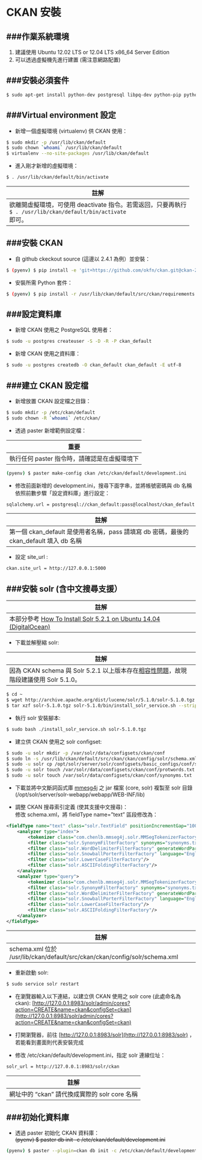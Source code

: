 # CKAN 安裝

###作業系統環境
---
1. 建議使用 Ubuntu 12.02 LTS or 12.04 LTS x86_64 Server Edition
2. 可以透過虛擬機先進行建置 (需注意網路配置)


###安裝必須套件
---
```Bash
$ sudo apt-get install python-dev postgresql libpq-dev python-pip python-virtualenv git-core solr-jetty openjdk-6-jdk
```

###Virtual environment 設定
---
* 新增一個虛擬環境 (virtualenv) 供 CKAN 使用：
```bash
$ sudo mkdir -p /usr/lib/ckan/default
$ sudo chown `whoami` /usr/lib/ckan/default
$ virtualenv --no-site-packages /usr/lib/ckan/default
```

* 進入剛才新增的虛擬環境：
```bash
$ . /usr/lib/ckan/default/bin/activate
```

| 註解 |
| -- |
| 欲離開虛擬環境，可使用 deactivate 指令。若需返回，只要再執行<br>```$ . /usr/lib/ckan/default/bin/activate``` <br>即可。 |

###安裝 CKAN
---
* 自 github ckeckout source (這邊以 2.4.1 為例）並安裝：
```Bash
$ (pyenv) $ pip install -e 'git+https://github.com/okfn/ckan.git@ckan-2.4.1#egg=ckan'
```

* 安裝所需 Python 套件：
```Bash
$ (pyenv) $ pip install -r /usr/lib/ckan/default/src/ckan/requirements.txt
```

###設定資料庫
---
* 新增 CKAN 使用之 PostgreSQL 使用者：
```Bash
$ sudo -u postgres createuser -S -D -R -P ckan_default
```

* 新增 CKAN 使用之資料庫：
```Bash
$ sudo -u postgres createdb -O ckan_default ckan_default -E utf-8
```

###建立 CKAN 設定檔
---
* 新增放置 CKAN 設定檔之目錄：
```Bash
$ sudo mkdir -p /etc/ckan/default
$ sudo chown -R `whoami` /etc/ckan/
```

* 透過 paster 新增範例設定檔：

| 重要 |
| -- |
| 執行任何 paster 指令時，請確認是在虛擬環境下 |
```Bash
(pyenv) $ paster make-config ckan /etc/ckan/default/development.ini
```

* 修改前面新增的 development.ini，搜尋下面字串，並將帳號密碼與 db 名稱依照前數步驟「設定資料庫」進行設定：
```Bash
sqlalchemy.url = postgresql://ckan_default:pass@localhost/ckan_default
```

| 註解 |
| -- |
| 第一個 ckan_default 是使用者名稱，pass 請填寫 db 密碼，最後的 ckan_default 填入 db 名稱 |

* 設定 site_url :
```Bash
ckan.site_url = http://127.0.0.1:5000
```

###安裝 solr (含中文搜尋支援）
---
| 註解 |
| -- |
| 本部分參考 [How To Install Solr 5.2.1 on Ubuntu 14.04 (DigitalOcean)](https://www.digitalocean.com/community/tutorials/how-to-install-solr-5-2-1-on-ubuntu-14-04) |

* 下載並解壓縮 solr:

| 註解 |
| -- |
| 因為 CKAN schema 與 Solr 5.2.1 以上版本存在[相容性問題](https://github.com/ckan/ckan/issues/2524)，故現階段建議使用 Solr 5.1.0。 |
```Bash
$ cd ~
$ wget http://archive.apache.org/dist/lucene/solr/5.1.0/solr-5.1.0.tgz
$ tar xzf solr-5.1.0.tgz solr-5.1.0/bin/install_solr_service.sh --strip-components=2
```

* 執行 solr 安裝腳本:
```Bash
$ sudo bash ./install_solr_service.sh solr-5.1.0.tgz
```

* 建立供 CKAN 使用之 solr configset:
```Bash
$ sudo -u solr mkdir -p /var/solr/data/configsets/ckan/conf
$ sudo ln -s /usr/lib/ckan/default/src/ckan/ckan/config/solr/schema.xml /var/solr/data/configsets/ckan/conf/schema.xml
$ sudo -u solr cp /opt/solr/server/solr/configsets/basic_configs/conf/solrconfig.xml /var/solr/data/configsets/ckan/conf/.
$ sudo -u solr touch /var/solr/data/configsets/ckan/conf/protwords.txt
$ sudo -u solr touch /var/solr/data/configsets/ckan/conf/synonyms.txt
```

* 下載並將中文斷詞函式庫 [mmesg4j](http://jkwpro.no-ip.info:8080/ckan2/ckan) 之 jar 檔案 (core, solr) 複製至 solr 目錄 (/opt/solr/server/solr-webapp/webapp/WEB-INF/lib)

* 調整 CKAN 搜尋索引定義 (使其支援中文搜尋)：<br>修改 schema.xml，將 fieldType name=”text” 區段修改為：
```XML
<fieldType name="text" class="solr.TextField" positionIncrementGap="100">
    <analyzer type="index">
        <tokenizer class="com.chenlb.mmseg4j.solr.MMSegTokenizerFactory" mode="max-word"/>
        <filter class="solr.SynonymFilterFactory" synonyms="synonyms.txt" ignoreCase="true" expand="true"/>
        <filter class="solr.WordDelimiterFilterFactory" generateWordParts="1" generateNumberParts="1" catenateWords="0" catenateNumbers="0" catenateAll="0" splitOnCaseChange="1"/>
        <filter class="solr.SnowballPorterFilterFactory" language="English" protected="protwords.txt"/>
        <filter class="solr.LowerCaseFilterFactory"/>
        <filter class="solr.ASCIIFoldingFilterFactory"/>
    </analyzer>
    <analyzer type="query">
        <tokenizer class="com.chenlb.mmseg4j.solr.MMSegTokenizerFactory" mode="max-word"/>
        <filter class="solr.SynonymFilterFactory" synonyms="synonyms.txt" ignoreCase="true" expand="true"/>
        <filter class="solr.WordDelimiterFilterFactory" generateWordParts="1" generateNumberParts="1" catenateWords="0" catenateNumbers="0" catenateAll="0" splitOnCaseChange="1"/>
        <filter class="solr.SnowballPorterFilterFactory" language="English" protected="protwords.txt"/>
        <filter class="solr.LowerCaseFilterFactory"/>
        <filter class="solr.ASCIIFoldingFilterFactory"/>
    </analyzer>
</fieldType>
```

| 註解 |
| -- |
| schema.xml 位於 /usr/lib/ckan/default/src/ckan/ckan/config/solr/schema.xml |

* 重新啟動 solr:
```Bash
$ sudo service solr restart
```

* 在瀏覽器輸入以下連結，以建立供 CKAN 使用之 solr core (此處命名為 ckan):
[http://127.0.0.1:8983/solr/admin/cores?action=CREATE&name=ckan&configSet=ckan](http://127.0.0.1:8983/solr/admin/cores?action=CREATE&name=ckan&configSet=ckan)

* 打開瀏覽器，前往 [http://127.0.0.1:8983/solr](http://127.0.0.1:8983/solr) ，若能看到畫面則代表安裝完成
* 修改 /etc/ckan/default/development.ini，指定 solr 連線位址：
```Bash
solr_url = http://127.0.0.1:8983/solr/ckan
```

| 註解 |
| -- |
| 網址中的 “ckan” 請代換成實際的 solr core 名稱 |


###初始化資料庫
---
* 透過 paster 初始化 CKAN 資料庫：<br>
~~(pyenv) $ paster db init -c /etc/ckan/default/development.ini~~
```Bash
(pyenv) $ paster --plugin=ckan db init -c /etc/ckan/default/development.ini	
```

 













